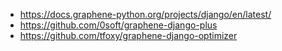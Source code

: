 
* https://docs.graphene-python.org/projects/django/en/latest/
* https://github.com/0soft/graphene-django-plus
* https://github.com/tfoxy/graphene-django-optimizer